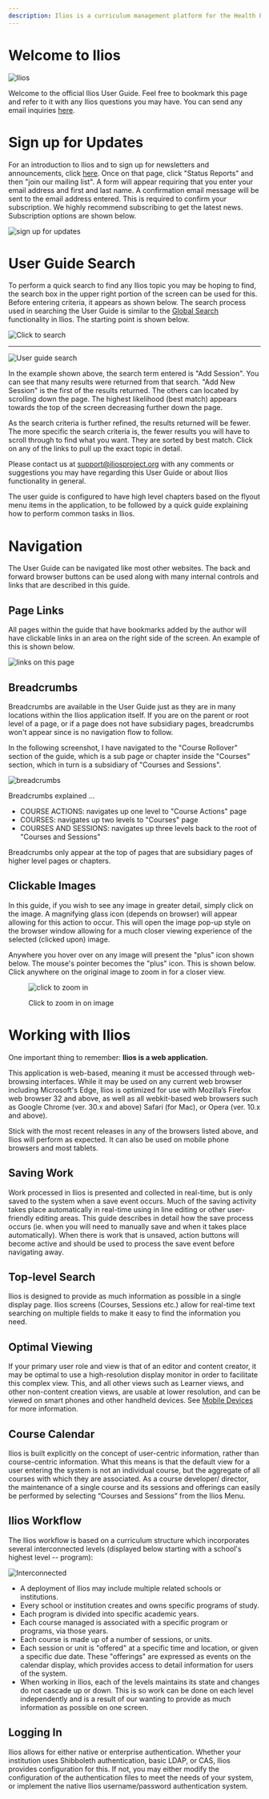 ```yaml
---
description: Ilios is a curriculum management platform for the Health Professions educational community. It is a robust web application used to collect, manage, and deliver curricular information.
---
```


# Welcome to Ilios

![Ilios](images/introduction/ilios_banner.png)

Welcome to the official Ilios User Guide. Feel free to bookmark this page and refer to it with any Ilios questions you may have. You can send any email inquiries [here](mailto:support@iliosproject.org).

# Sign up for Updates

For an introduction to Ilios and to sign up for newsletters and announcements, click [here](https://www.iliosproject.org/about/). Once on that page, click "Status Reports" and then "join our mailing list". A form will appear requiring that you enter your email address and first and last name. A confirmation email message will be sent to the email address entered. This is required to confirm your subscription. We highly recommend subscribing to get the latest news. Subscription options are shown below.

![sign up for updates](images/introduction/subscription_options.png)

# User Guide Search

To perform a quick search to find any Ilios topic you may be hoping to find, the search box in the upper right portion of the screen can be used for this. Before entering criteria, it appears as shown below. The search process used in searching the User Guide is similar to the [Global Search](https://iliosproject.gitbook.io/ilios-user-guide/dashboard/search) functionality in Ilios. The starting point is shown below.

![Click to search](images/introduction/click_to_search.png)

---------

![User guide search](images/introduction/user_guide_search.png)

In the example shown above, the search term entered is "Add Session". You can see that many results were returned from that search. "Add New Session" is the first of the results returned. The others can located by scrolling down the page. The highest likelihood (best match) appears towards the top of the screen decreasing further down the page.

As the search criteria is further refined, the results returned will be fewer. The more specific the search criteria is, the fewer results you will have to scroll through to find what you want. They are sorted by best match. Click on any of the links to pull up the exact topic in detail.

Please contact us at [support@iliosproject.org](mailto:support@iliosproject.org) with any comments or suggestions you may have regarding this User Guide or about Ilios functionality in general.

The user guide is configured to have high level chapters based on the flyout menu items in the application, to be followed by a quick guide explaining how to perform common tasks in Ilios.

# Navigation 

The User Guide can be navigated like most other websites. The back and forward browser buttons can be used along with many internal controls and links that are described in this guide.

## Page Links

All pages within the guide that have bookmarks added by the author will have clickable links in an area on the right side of the screen. An example of this is shown below.

![links on this page](images/introduction/on_this_page.png)

## Breadcrumbs

Breadcrumbs are available in the User Guide just as they are in many locations within the Ilios application itself. If you are on the parent or root level of a page, or if a page does not have subsidiary pages, breadcrumbs won't appear since is no navigation flow to follow. 

In the following screenshot, I have navigated to the "Course Rollover" section of the guide, which is a sub page or chapter inside the "Courses" section, which in turn is a subsidiary of "Courses and Sessions". 

![breadcrumbs](images/introduction/guide_breadcrumbs.png)

Breadcrumbs explained ...
* COURSE ACTIONS: navigates up one level to "Course Actions" page
* COURSES: navigates up two levels to "Courses" page 
* COURSES AND SESSIONS: navigates up three levels back to the root of "Courses and Sessions"

Breadcrumbs only appear at the top of pages that are subsidiary pages of higher level pages or chapters.

## Clickable Images

In this guide, if you wish to see any image in greater detail, simply click on the image. A magnifying glass icon (depends on browser) will appear allowing for this action to occur. This will open the image pop-up style on the browser window allowing for a much closer viewing experience of the selected (clicked upon) image.

Anywhere you hover over on any image will present the "plus" icon shown below. The mouse's pointer becomes the "plus" icon. This is shown below. Click anywhere on the original image to zoom in for a closer view.

<figure>
  <img src="/images/introduction/click_for_more.png" alt="click to zoom in">
  <figcaption>
      <p>Click to zoom in on image</p>
  </figcaption>
</figure>

# Working with Ilios

One important thing to remember: **Ilios is a web application.**

This application is web-based, meaning it must be accessed through web-browsing interfaces. While it may be used on any current web browser including Microsoft's Edge, Ilios is optimized for use with Mozilla’s Firefox web browser 32 and above, as well as all webkit-based web browsers such as Google Chrome (ver. 30.x and above) Safari (for Mac), or Opera (ver. 10.x and above).

Stick with the most recent releases in any of the browsers listed above, and Ilios will perform as expected. It can also be used on mobile phone browsers and most tablets.

## Saving Work

Work processed in Ilios is presented and collected in real-time, but is only saved to the system when a save event occurs. Much of the saving activity takes place automatically in real-time using in line editing or other user-friendly editing areas. This guide describes in detail how the save process occurs (ie. when you will need to manually save and when it takes place automatically). When there is work that is unsaved, action buttons will become active and should be used to process the save event before navigating away.

## Top-level Search

Ilios is designed to provide as much information as possible in a single display page. Ilios screens (Courses, Sessions etc.) allow for real-time text searching on multiple fields to make it easy to find the information you need.

## Optimal Viewing

If your primary user role and view is that of an editor and content creator, it may be optimal to use a high-resolution display monitor in order to facilitate this complex view. This, and all other views such as Learner views, and other non-content creation views, are usable at lower resolution, and can be viewed on smart phones and other handheld devices. See [Mobile Devices](https://iliosproject.gitbook.io/ilios-user-guide/dashboard/mobile-devices) for more information.

## Course Calendar

Ilios is built explicitly on the concept of user-centric information, rather than course-centric information. What this means is that the default view for a user entering the system is not an individual course, but the aggregate of all courses with which they are associated. As a course developer/ director, the maintenance of a single course and its sessions and offerings can easily be performed by selecting “Courses and Sessions” from the Ilios Menu.

## Ilios Workflow

The Ilios workflow is based on a curriculum structure which incorporates several interconnected levels (displayed below starting with a school's highest level -- program):

![Interconnected](images/introduction/inter_connected.png)

* A deployment of Ilios may include multiple related schools or institutions.
* Every school or institution creates and owns specific programs of study.
* Each program is divided into specific academic years.
* Each course managed is associated with a specific program or programs, via those years.
* Each course is made up of a number of sessions, or units.
* Each session or unit is "offered" at a specific time and location, or given a specific due date. These "offerings" are expressed as events on the calendar display, which provides access to detail information for users of the system.
* When working in Ilios, each of the levels maintains its state and changes do not cascade up or down.  This is so work can be done on each level independently and is a result of our wanting to provide as much information as possible on one screen.

## Logging In

Ilios allows for either native or enterprise authentication. Whether your institution uses Shibboleth authentication, basic LDAP, or CAS, Ilios provides configuration for this. If not, you may either modify the configuration of the authentication files to meet the needs of your system, or implement the native Ilios username/password authentication system.
